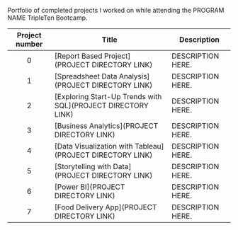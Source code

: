 Portfolio of completed projects I worked on while attending the PROGRAM NAME TripleTen Bootcamp.

| Project number | Title | Description |
| :-----------: | ----------- |----------- |
| 0 | [Report Based Project](PROJECT DIRECTORY LINK) | DESCRIPTION HERE. |
| 1 | [Spreadsheet Data Analysis](PROJECT DIRECTORY LINK) | DESCRIPTION HERE. |
| 2 | [Exploring Start-Up Trends with SQL](PROJECT DIRECTORY LINK) | DESCRIPTION HERE. |
| 3 | [Business Analytics](PROJECT DIRECTORY LINK) | DESCRIPTION HERE. |
| 4 | [Data Visualization with Tableau](PROJECT DIRECTORY LINK) | DESCRIPTION HERE. |
| 5 | [Storytelling with Data](PROJECT DIRECTORY LINK) | DESCRIPTION HERE. |
| 6 | [Power BI](PROJECT DIRECTORY LINK) | DESCRIPTION HERE. |
| 7 | [Food Delivery App](PROJECT DIRECTORY LINK) | DESCRIPTION HERE. |
<!--
| 8 | [Code Pudding](PROJECT DIRECTORY LINK) | DESCRIPTION HERE. |
| 9 | [Externship](PROJECT DIRECTORY LINK) | DESCRIPTION HERE. |
| 10| [Pet Project](PROJECT DIRECTORY LINK) | DESCRIPTION HERE. |
-->
